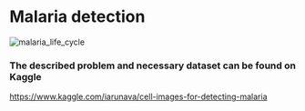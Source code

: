 # Malaria detection


![malaria_life_cycle](https://user-images.githubusercontent.com/48793582/54865055-bbd45f00-4d5f-11e9-892e-766185a4e3ca.jpg)

### The described problem and necessary dataset can be found on Kaggle
https://www.kaggle.com/iarunava/cell-images-for-detecting-malaria
